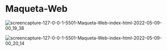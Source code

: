 # Maqueta-Web

![screencapture-127-0-0-1-5501-Maqueta-Web-index-html-2022-05-09-00_19_38](https://user-images.githubusercontent.com/43243069/167318183-4f647552-eb14-45b2-9485-b0a15f71bfbc.png)

![screencapture-127-0-0-1-5501-Maqueta-Web-index-html-2022-05-09-00_20_14](https://user-images.githubusercontent.com/43243069/167318188-c282951b-2aca-45bb-890e-9bffaef576c2.png)
